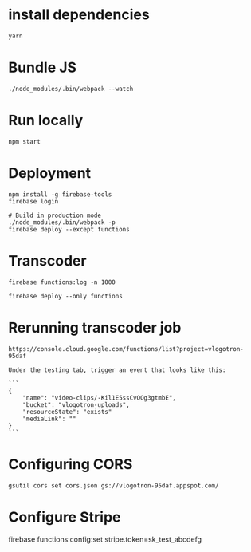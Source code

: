 # install dependencies

    yarn

# Bundle JS

    ./node_modules/.bin/webpack --watch

# Run locally

    npm start

# Deployment

    npm install -g firebase-tools
    firebase login

    # Build in production mode
    ./node_modules/.bin/webpack -p
    firebase deploy --except functions

# Transcoder

    firebase functions:log -n 1000

    firebase deploy --only functions

# Rerunning transcoder job
    https://console.cloud.google.com/functions/list?project=vlogotron-95daf

    Under the testing tab, trigger an event that looks like this:

    ```
    {
        "name": "video-clips/-Kil1E5ssCvOQg3gtmbE",
        "bucket": "vlogotron-uploads",
        "resourceState": "exists"
        "mediaLink": ""
    }
    ```

# Configuring CORS

    gsutil cors set cors.json gs://vlogotron-95daf.appspot.com/

# Configure Stripe

firebase functions:config:set stripe.token=sk_test_abcdefg

